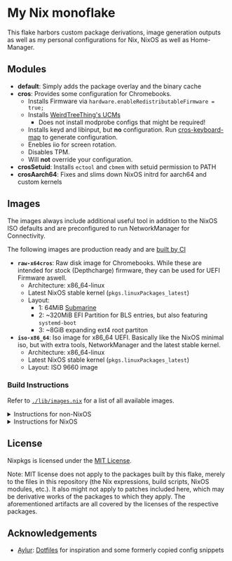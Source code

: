 # My Nix monoflake

This flake harbors custom package derivations, image generation outputs as well as my personal configurations for Nix, NixOS as well as Home-Manager.

## Modules

- **default**: Simply adds the package overlay and the binary cache
- **cros**: Provides some configuration for Chromebooks. 
  - Installs Firmware via `hardware.enableRedistributableFirmware = true;`
  - Installs [WeirdTreeThing's UCMs](https://github.com/WeirdTreeThing/alsa-ucm-conf-cros)
    - Does not install modprobe configs that might be required!
  - Installs keyd and libinput, but **no** configuration. Run [cros-keyboard-map]() to generate configuration.
  - Enebles iio for screen rotation.
  - Disables TPM.
  - Will **not** override your configuration.
- **crosSetuid**: Installs `ectool` and `cbmem` with setuid permission to PATH
- **crosAarch64**: Fixes and slims down NixOS initrd for aarch64 and custom kernels

## Images

The images always include additional useful tool in addition to the NixOS ISO defaults and are preconfigured to run NetworkManager for Connectivity.

The following images are production ready and are [built by CI](https://github.com/ninelore/flake/actions/workflows/images.yml)

- **`raw-x64cros`**: Raw disk image for Chromebooks. While these are intended for stock (Depthcharge) firmware, they can be used for UEFI Firmware aswell.
  - Architecture: x86_64-linux
  - Latest NixOS stable kernel (`pkgs.linuxPackages_latest`)
  - Layout:
    - 1: 64MiB [Submarine](https://github.com/fyralabs/submarine)
    - 2: ~320MiB EFI Partition for BLS entries, but also featuring `systemd-boot`
    - 3: ~8GiB expanding ext4 root partiton
- **`iso-x86_64`**: Iso image for x86_64 UEFI. Basically like the NixOS minimal iso, but with extra tools, NetworkManager and the latest stable kernel.
  - Architecture: x86_64-linux
  - Latest NixOS stable kernel (`pkgs.linuxPackages_latest`)
  - Layout: ISO 9660 image

### Build Instructions

Refer to [`./lib/images.nix`](lib/images.nix) for a list of all available images.

<details>
<summary>Instructions for non-NixOS</summary>

1. Have nix installed and the experimental features `nix-command flakes` enabled
2. ´nix run nixpkgs#cachix -- use 9lore`
3. ´nix build github:ninelore/flake#nixosImages.<Image>´
4. Image will be in `./result/` or `./result/iso/`

</details>

<details>
<summary>Instructions for NixOS</summary>
  
1. Have the experimental features `nix-command flakes` enabled
2. Add the default module of this flake to your configuration to add the binary cache and overlay. Alternatively [follow the instructions here](https://app.cachix.org/cache/9lore)
3. ´nix build github:ninelore/flake#nixosImages.<Image>´
4. Image will be in `./result/` or `./result/iso/`

</details>

## License

Nixpkgs is licensed under the [MIT License](LICENSE.md).

Note: MIT license does not apply to the packages built by this flake,
merely to the files in this repository (the Nix expressions, build
scripts, NixOS modules, etc.). It also might not apply to patches
included here, which may be derivative works of the packages to which
they apply. The aforementioned artifacts are all covered by the
licenses of the respective packages.

## Acknowledgements

- [Aylur](https://github.com/Aylur): [Dotfiles](https://github.com/Aylur/dotfiles) for inspiration and some formerly copied config snippets
